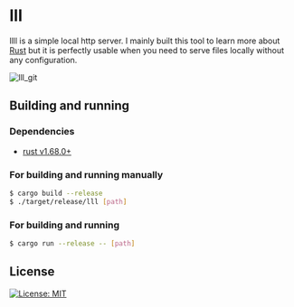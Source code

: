 # lll
llll is a simple local http server. I mainly built this tool to learn more about [Rust](https://rust-lang.org) but it is perfectly usable when you need to serve files locally without any configuration.

![lll_git](https://user-images.githubusercontent.com/42384293/224496530-19f6daa0-b66f-427d-aa2c-8183194e00db.png)

## Building and running
### Dependencies
- [rust v1.68.0+](https://www.rust-lang.org/)

### For building and running manually
```bash
$ cargo build --release
$ ./target/release/lll [path]
```
### For building and running
```bash
$ cargo run --release -- [path]
```

## License
 [![License: MIT](https://img.shields.io/badge/License-MIT-yellow.svg)](https://opensource.org/licenses/MIT)
